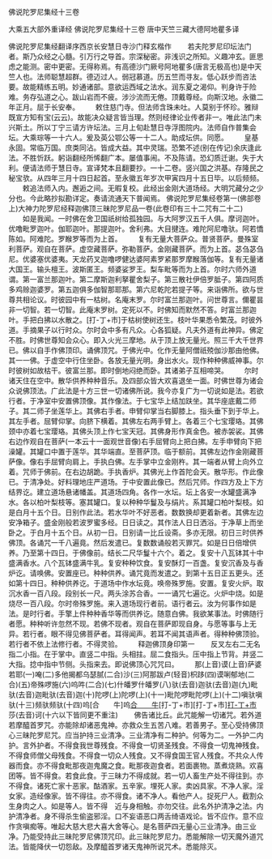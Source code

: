 <!-- { "loadSidebar": true } -->
佛说陀罗尼集经十三卷


大乘五大部外重译经
佛说陀罗尼集经十三卷
唐中天竺三藏大德阿地瞿多译


佛说陀罗尼集经翻译序西京长安慧日寺沙门释玄楷作
　　若夫陀罗尼印坛法门者。斯乃众经之心髓。引万行之导首。宗深秘密。非浅识之所知。义趣冲玄。匪思虑之能测。密中更密。无得称焉。有高德沙门厥号阿地瞿多(唐言无极高也)是中天竺人也。法师聪慧超群。德迈过人。弱冠慕道。历五竺而寻友。低心跃步而咨法要。故能精练五明。妙通诸部。意欲运西域之法水。润东夏之渴仰。判身许于险难。务存弘道之心。跋山岩而不疲。涉沙流而无倦。顶戴尊经。向斯汉地。永徽二年正月。屈于长安奉。
　　敕住慈门寺。但法师含珠未吐。人莫别于怀珍。雅辩既宣方知有宝(云云)。故能决众疑言皆当理。然则经律论业传者非一。唯此法门未兴斯土。所以丁宁三请方许坛法。三月上旬赴慧日寺浮图院内。法师自作普集会坛。大乘琮等一十六人。爰及英公鄂公等一十二人。助成坛供。同愿。
　　皇基永固。常临万国。庶类同沾。皆成大益。其中灵瑞。恐繁不述(别在传记)余庆逢此法。不胜忻跃。躬诣翻经所悕翻广本。屡值事闹。不及陈请。恐幻质迁谢。失于大利。便请法师于慧日寺。宣译梵本且翻要抄。一十二卷。竖兴国之洪基。存隆民之秘宝欤。从四年三月十四日起首。至永徽五年岁次甲寅四月十五日毕。以后频频。
　　敕追法师入内。邂逅之间。无暇复校。此经出金刚大道场经。大明咒藏分之少分也。今此略抄拟勘详定。奏请流通天下普闻焉。
佛说陀罗尼集经卷第一(佛部卷上)大神力陀罗尼经释迦佛顶三昧陀罗尼品一卷(此卷印有三十二咒有二十二)
　　如是我闻。一时佛在舍卫国祇树给孤独园。与大阿罗汉五千人俱。摩诃迦叶。优噜毗罗迦叶。伽耶迦叶。那提迦叶。舍利弗。大目揵连。难陀阿尼噜驮。阿若憍陈如。阿难陀。罗睺罗等而为上首。
　　复有无量大菩萨众。普贤菩萨。曼殊室利菩萨。观自在菩萨。虚空藏菩萨。弥勒菩萨。金刚藏菩萨。而为上首。苾刍苾刍尼。优婆塞优婆夷。天龙药叉迦噜啰健达婆阿素罗紧那罗摩睺落伽等。复有无量诸大国王。输头檀王。波斯匿王。频婆娑罗王。梨车毗等而为上首。尔时六师外道谓。第一富兰那迦叶。第二摩斯迦利拏瞿舍梨子。第三散社伊倍罗胝子。第四阿质多鸡赊迦婆罗。第五迦俱多伽智那耶那。第六尼乾陀若提子等。来诣佛所。欲与世尊共相论议。时彼园中有一枯树。名庵末罗。尔时富兰那迦叶。问世尊言。儞瞿昙非一切智。若一切智。此庵末罗树。定死以不。时佛知而默然不答。时富兰那迦叶。手把白拂以水散之。[打-丁+巿]于枯树使树还生。枝叶华果悉令繁茂。时彼外道。手摘果子以行时众。尔时会中多有凡众。心各狐疑。凡夫外道有此神异。佛定不胜。时佛世尊知会众心。即入火光三摩地。从于顶上放无量光。照三千大千世界已。佛以自手作佛顶印。诵佛顶咒。于佛光中。化作无量阿僧祇殑伽沙那由他佛。其一一佛。于虚空中行住坐卧。各放无量光明。身出水火。现作种种佛威神事。尔时彼树如故枯干。彼富兰那。即时倒地闷绝而卧。其诸弟子互相啼哭。
　　尔时诸天住在空中。散华供养种种音乐。及四部众皆大欢喜退坐一面。时佛世尊为诸会众说佛顶法。广此法是十方三世一切诸佛所说。我今亦复广为一切说如是法。若欲行者。于净室中安置佛顶像。其作像法。于七宝华上结加趺坐。其华座底戴二师子。其二师子坐莲华上。其佛右手者。申臂仰掌当右脚膝上。指头垂下到于华上。其左手者。屈臂仰掌。向脐下横着。其佛左右两手臂上。各着三个七宝璎珞。其佛颈中亦着七宝璎珞。其佛头顶上作七宝天冠。其佛身形作真金色。被赤袈裟。其佛右边作观自在菩萨(一本云十一面观世音像)右手屈臂向上把白拂。左手申臂向下把澡罐。其罐口中置于莲华。其华端直。至菩萨顶。临于额前。其佛左边作金刚藏菩萨像。像右手屈臂向肩上。手执白佛。左手掌中立金刚杵。其一端者从臂上向外立着。咒师于佛前。在右边胡跪。手执香炉。其佛光上作首陀会天。散华形。作此像已。于清净处。好料理地庄严道场。于中安置此像已。然后咒师。作四方及上下方结界讫。建立道场悬诸幡盖。其道场四角。各作一水坛。坛上各安一水罐盛满净水。各以柏叶梨枝等。塞其罐口。复以种种华鬘及与绢片。系其罐口柏叶梨枝。如是白月十五个日。日别作此法。若水华叶不好恶者。数数换却更着新者。其佛左边安净箱子。盛金刚般若波罗蜜多经。日日读之。其作法人日日洒浴。于净草上而坐卧之。于白月十五个日。从初一日。日别请一比丘设斋。多亦无限。初日三时供养佛顶。各诵咒一千八遍竟。然后发遣已。复数数诵般若灭罪咒。如是日日倍增供养。乃至第十四日。于佛像前。结长二尺华鬘十六个。着之。复安十八瓦钵其十中盛满香水。八个瓦钵盛满牛乳。复安种种饮食。复安酥灯一百盏。复安沉香及与香炉讫。请唤佛。安置座已。种种供养。诵咒竟而发遣之。到第十五日正五更头。还如第十四日。种种供养讫。于道场中作水坛竟。唤帝殊罗施。安置。复安火炉。取沉水香一百八段。段别长一尺。两头涂苏合香。一一诵咒七遍讫。火炉中烧。如是烧尽一百八段。尔时帝殊罗施。来入道场现行者前。语行者云。汝为何事作如是法。是时行者。手擎上件种种香华等而供养讫。随意白佛。我欲某事法。时佛随行者愿。种种听许忽然不现。若佛不现者。观自在菩萨即现自身。与愿等事与上无异。若行者。眼不得见佛菩萨者。耳得闻声。若耳不闻其语声者。得种种佛顶验。若行者不依上法修行者。不得灵验。
　　释迦佛顶身印第一
　　反叉左右二无名指二小指。在于掌中。直竖二中指。头相拄。屈二食指头。压中指上节背。并竖二大指。捻中指中节侧。头指来去。即说佛顶心咒咒曰。
　　那(上音)谟(上音)萨婆若耶(一)唵(二)多他揭都乌瑟腻(二合)沙(三)阿那跋卢(轻音)枳跢(四)谟唎郁地(二合)(五)帝殊啰施(六)呜吽(二合)(七)什皤罗什皤罗(八)驮(去音)迦驮(去音)迦(九)毗驮(去音)迦毗驮(去音)迦(十)陀啰(上)陀啰(上)(十一)毗陀啰毗陀啰(上)(十二)嗔驮嗔驮(十三)频驮频驮(十四)呜[合　　牛]呜[合　　牛](二合去音)[打-丁+巿][打-丁+巿][打-丁+巿](泮吒反十五)莎(去音)诃(十六以下皆同更不重注)
　　佛告诸比丘。此咒能解一切诸咒。若外道若摩醯首罗咒。亦能除却诸恶鬼神。亦救众生五苦八难。若善男子。至心受持佛顶心三昧陀罗尼咒。应当护持三业清净。三业清净有二种护。何等为二。一外护二内护。言外护者。不得食我世尊残食。不得食一切贤圣残食。不得食一切鬼神残食。不得食师僧父母残食。不得食一切众人残食。又不得食国王官人残食。不共众人传器而食。亦不得食毗那夜迦鬼魔之食。毗那夜迦食者。若面裹物。蒸煮烧熟。欢喜团等。皆不得食。若食此食。于三昧力不得成就。若一切人畜生产处不得往到。亦不得食。诸死亡家十恶家。酤酒家。五辛家。埋死人家。卖凶具家。不净人家。淫女家。造经像家。皆不得往。亦不得食。诸不净人。看他产人。捉死尸人。截割众生身肉之人。如是等人。皆不得　近与身相触。亦勿交往。此名外护清净之法。内护清净者。身不得杀生偷盗邪淫。口不妄语恶口两舌绮语戏论。皆不应作。意不应作贪嗔痴等。唯起大慈大悲大喜大舍等心。是名菩萨四无量心三业清净。由三业净。乃能受持此三昧陀罗尼佛顶咒印。此三昧陀罗尼力。悉能解除一切天魔外道咒法。皆能降伏一切怨敌。及摩醯首罗诸天鬼神所说咒术。悉能除灭。
